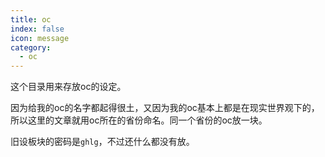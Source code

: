 ```yaml
---
title: oc
index: false
icon: message
category:
  - oc
---
```


这个目录用来存放oc的设定。

因为给我的oc的名字都起得很土，又因为我的oc基本上都是在现实世界观下的，所以这里的文章就用oc所在的省份命名。同一个省份的oc放一块。

旧设板块的密码是`ghlg`，不过还什么都没有放。

<AutoCatalog />
